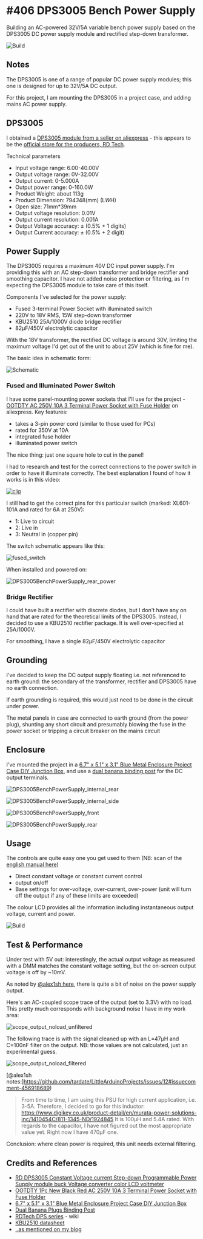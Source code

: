 # #406 DPS3005 Bench Power Supply

Building an AC-powered 32V/5A variable bench power supply based on the DPS3005 DC power supply module and rectified step-down transformer.

![Build](./assets/DPS3005BenchPowerSupply_build.jpg?raw=true)

## Notes

The DPS3005 is one of a range of popular DC power supply modules; this one is designed for up to 32V/5A DC output.

For this project, I am mounting the DPS3005 in a project case, and adding mains AC power supply.

## DPS3005

I obtained a [DPS3005 module from a seller on aliexpress](https://www.aliexpress.com/item/RD-DPS3005-Constant-Voltage-current-Step-down-Programmable-Power-Supply-module-buck-Voltage-converter-color-LCD/32684316119.html) - this appears to be the
[official store for the producers, RD Tech](https://rdtech.aliexpress.com/store/all-wholesale-products/923042.html).

Technical parameters

* Input voltage range:  6.00-40.00V
* Output voltage range:  0V-32.00V
* Output current: 0-5.000A
* Output power range: 0-160.0W
* Product Weight: about 113g
* Product Dimension: 79*43*48(mm) (L*W*H)
* Open size:  71mm*39mm
* Output voltage resolution: 0.01V
* Output current resolution: 0.001A
* Output Voltage accuracy: ± (0.5% + 1 digits)
* Output Current accuracy: ± (0.5% + 2 digit)

## Power Supply

The DPS3005 requires a maximum 40V DC input power supply. I'm providing this with an AC step-down transformer and bridge rectifier and smoothing capacitor.
I have not added noise protection or filtering, as I'm expecting the DPS3005 module to take care of this itself.

Components I've selected for the power supply:

* Fused 3-terminal Power Socket with illuminated switch
* 220V to 18V RMS, 15W step-down transformer
* KBU2510 25A/1000V diode bridge rectifier
* 82µF/450V electrolytic capacitor

With the 18V transformer, the rectified DC voltage is around 30V, limiting the maximum voltage I'd get out of the unit to about 25V (which is fine for me).

The basic idea in schematic form:

![Schematic](./assets/DPS3005BenchPowerSupply_schematic.jpg?raw=true)

### Fused and Illuminated Power Switch

I have some panel-mounting power sockets that I'll use for the project - [OOTDTY AC 250V 10A 3 Terminal Power Socket with Fuse Holder](https://www.aliexpress.com/item/J34-Free-Shipping-1Pc-New-Black-Red-AC-250V-10A-3-Terminal-Power-Socket-with-Fuse/32578730682.html) on aliexpress. Key features:

* takes a 3-pin power cord (similar to those used for PCs)
* rated for 350V at 10A
* integrated fuse holder
* illuminated power switch

The nice thing: just one square hole to cut in the panel!

I had to research and test for the correct connections to the power switch in order to have it illuminate correctly.
The best explanation I found of how it works is in this video:

[![clip](https://img.youtube.com/vi/V4kPE8B1HCI/0.jpg)](https://www.youtube.com/watch?v=V4kPE8B1HCI?t=73)

I still had to get the correct pins for this particular switch (marked: XL601-101A and rated for 6A at 250V):

* 1: Live to circuit
* 2: Live in
* 3: Neutral in (copper pin)

The switch schematic appears like this:

![fused_switch](./assets/fused_switch.jpg?raw=true)

When installed and powered on:

![DPS3005BenchPowerSupply_rear_power](./assets/DPS3005BenchPowerSupply_rear_power.jpg?raw=true)

### Bridge Rectifier

I could have built a rectifier with discrete diodes, but I don't have any on hand that are rated for the theoretical limits of the DPS3005.
Instead, I decided to use a KBU2510 rectifier package. It is well over-specified at 25A/1000V.

For smoothing, I have a single 82µF/450V electrolytic capacitor

## Grounding

I've decided to keep the DC output supply floating i.e. not referenced to earth ground: the secondary of the transformer, rectifier and DPS3005 have no earth connection.

If earth grounding is required, this would just need to be done in the circuit under power.

The metal panels in case are connected to earth ground (from the power plug), shunting any short circuit and presumably blowing the fuse in the power socket
or tripping a circuit breaker on the mains circuit

## Enclosure

I've mounted the project in a
[6.7" x 5.1" x 3.1" Blue Metal Enclosure Project Case DIY Junction Box](https://www.aliexpress.com/item/6-7-x-5-1-x-3-1-Blue-Metal-Enclosure-Project-Case-DIY-Junction-Box/32825937652.html),
and use a
[dual banana binding post](https://www.aliexpress.com/store/product/A07-2Pcs-Lot-Connecter-Banana-Plug-Gold-Plate-Red-Black-Connector-Terminal-Banana-Plugs-Binding-Post/1939636_32848481643.html)
for the DC output terminals.

![DPS3005BenchPowerSupply_internal_rear](./assets/DPS3005BenchPowerSupply_internal_rear.jpg?raw=true)

![DPS3005BenchPowerSupply_internal_side](./assets/DPS3005BenchPowerSupply_internal_side.jpg?raw=true)

![DPS3005BenchPowerSupply_front](./assets/DPS3005BenchPowerSupply_front.jpg?raw=true)

![DPS3005BenchPowerSupply_rear](./assets/DPS3005BenchPowerSupply_rear.jpg?raw=true)

## Usage

The controls are quite easy one you get used to them (NB: scan of the [english manual here](./assets/manual-en.pdf))

* Direct constant voltage or constant current control
* output on/off
* Base settings for over-voltage, over-current, over-power (unit will turn off the output if any of these limits are exceeded)

The colour LCD provides all the information including instantaneous output voltage, current and power.

![Build](./assets/DPS3005BenchPowerSupply_build.jpg?raw=true)

## Test & Performance

Under test with 5V out: interestingly, the actual output voltage as measured with a DMM matches the constant voltage setting, but the on-screen
output voltage is off by ~10mV.

As noted by [@alex1sh here](https://github.com/tardate/LittleArduinoProjects/issues/12),
there is quite a bit of noise on the power supply output.

Here's an AC-coupled scope trace of the output (set to 3.3V) with no load.
This pretty much corresponds with background noise I have in my work area:

![scope_output_noload_unfiltered](./assets/scope_output_noload_unfiltered.gif?raw=true)

The following trace is with the signal cleaned up with an L=47µH and C=100nF filter on the output.
NB: those values are not calculated, just an experimental guess.

![scope_output_noload_filtered](./assets/scope_output_noload_filtered.gif?raw=true)

[@alex1sh notes:]<https://github.com/tardate/LittleArduinoProjects/issues/12#issuecomment-456918689>)

> From time to time, I am using this PSU for high current application, i.e. 3-5A. Therefore, I decided to go for this inductor:
> <https://www.digikey.co.uk/product-detail/en/murata-power-solutions-inc/1410454C/811-1345-ND/1924845>
> It is 100µH and 5.4A rated. With regards to the capacitor, I have not figured out the most appropriate value yet. Right now I have 470µF one.

Conclusion: where clean power is required, this unit needs external filtering.

## Credits and References

* [RD DPS3005 Constant Voltage current Step-down Programmable Power Supply module buck Voltage converter color LCD voltmeter](https://www.aliexpress.com/item/RD-DPS3005-Constant-Voltage-current-Step-down-Programmable-Power-Supply-module-buck-Voltage-converter-color-LCD/32684316119.html)
* [OOTDTY 1Pc New Black Red AC 250V 10A 3 Terminal Power Socket with Fuse Holder](https://www.aliexpress.com/item/J34-Free-Shipping-1Pc-New-Black-Red-AC-250V-10A-3-Terminal-Power-Socket-with-Fuse/32578730682.html)
* [6.7" x 5.1" x 3.1" Blue Metal Enclosure Project Case DIY Junction Box](https://www.aliexpress.com/item/6-7-x-5-1-x-3-1-Blue-Metal-Enclosure-Project-Case-DIY-Junction-Box/32825937652.html)
* [Dual Banana Plugs Binding Post](https://www.aliexpress.com/store/product/A07-2Pcs-Lot-Connecter-Banana-Plug-Gold-Plate-Red-Black-Connector-Terminal-Banana-Plugs-Binding-Post/1939636_32848481643.html)
* [RDTech DPS series](https://sigrok.org/wiki/RDTech_DPS_series) - wiki
* [KBU2510 datasheet](https://www.mouser.com/ds/2/80/KBU25005-G_KBU2510-G-1246.pdf)
* [..as mentioned on my blog](https://blog.tardate.com/2018/08/leap407-ac-powered-dps3005-bench-supply.html)
